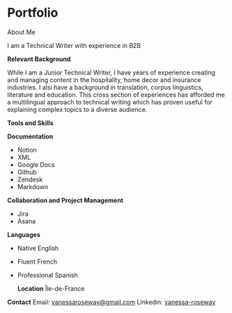 # Portfolio
About Me

I am a Technical Writer with experience in B2B

**Relevant Background**

While I am a Junior Technical Writer, I have years of experience creating and managing content in the hospitality, home decor and insurance industries. I alsi have a background in translation, corpus linguistics, literature and education. This cross section of experiences has afforded me a multilingual approach to technical writing which has proven useful for explaining complex topics to a diverse audience. 

**Tools and Skills**

**Documentation**
- Notion
- XML
- Google Docs
- Github
- Zendesk
- Markdown

**Collaboration and Project Management**
- Jira
- Asana


**Languages**
- Native English
- Fluent French
- Professional Spanish

  **Location**
Île-de-France


**Contact**
Email: vanessaroseway@gmail.com
Linkedin: [vanessa-roseway](https://www.linkedin.com/in/vanessa-roseway-a5b6a842/)
